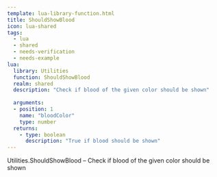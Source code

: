 ```yaml
---
template: lua-library-function.html
title: ShouldShowBlood
icon: lua-shared
tags:
  - lua
  - shared
  - needs-verification
  - needs-example
lua:
  library: Utilities
  function: ShouldShowBlood
  realm: shared
  description: "Check if blood of the given color should be shown"
  
  arguments:
  - position: 1
    name: "bloodColor"
    type: number
  returns:
    - type: boolean
      description: "True if blood should be shown"
---
```


<div class="lua__search__keywords">
Utilities.ShouldShowBlood &#x2013; Check if blood of the given color should be shown
</div>
